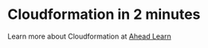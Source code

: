 # Cloudformation in 2 minutes

Learn more about Cloudformation at [Ahead Learn](https://www.katacoda.com/ahead)
